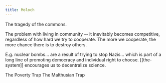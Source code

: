 ```yaml
---
title: Moloch
---
```


The tragedy of the commons.

The problem with living in community -- it inevitably becomes competitive, regardless of how hard we try to cooperate. The more we cooperate, the more chance there is to destroy others.

E.g. nuclear bombs... are a result of trying to stop Nazis... which is part of a long line of promoting democracy and individual right to choose. [[the-system]] encourages us to decentralize science.

The Poverty Trap
The Malthusian Trap
